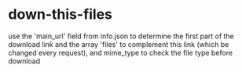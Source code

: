 # down-this-files

use the 'main_url' field from info.json to determine the first part of the download link and the array 'files' to complement this link (which be changed every request), and mime_type to check the file type before download
